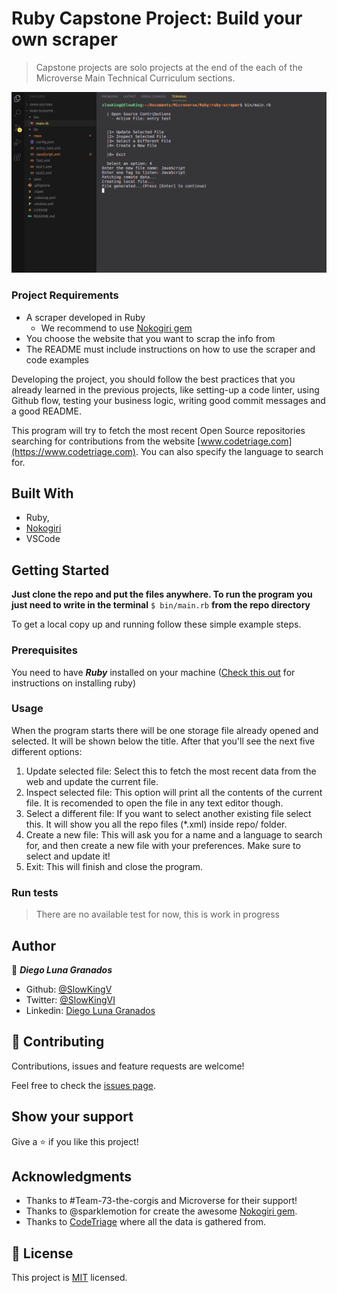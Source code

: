 # Ruby Capstone Project: Build your own scraper

> Capstone projects are solo projects at the end of the each of the Microverse Main Technical Curriculum sections.

![screenshot](./screenshot.png)

### Project Requirements

- A scraper developed in Ruby
  - We recommend to use [Nokogiri gem](https://github.com/sparklemotion/nokogiri)
- You choose the website that you want to scrap the info from
- The README must include instructions on how to use the scraper and code examples

Developing the project, you should follow the best practices that you already learned in the previous projects, like setting-up a code linter, using Github flow, testing your business logic, writing good commit messages and a good README.

This program will try to fetch the most recent Open Source repositories searching for contributions from the website [www.codetriage.com](https://www.codetriage.com). You can also specify the language to search for.

## Built With

- Ruby,
- [Nokogiri](https://github.com/sparklemotion/nokogiri)
- VSCode

## Getting Started

**Just clone the repo and put the files anywhere. To run the program you just need to write in the terminal** `$ bin/main.rb` **from the repo directory**


To get a local copy up and running follow these simple example steps.

### Prerequisites

You need to have ***Ruby*** installed on your machine ([Check this out](https://www.ruby-lang.org/en/documentation/installation/) for instructions on installing ruby)

### Usage

When the program starts there will be one storage file already opened and selected. It will be shown below the title.
After that you'll see the next five different options:
1. Update selected file: Select this to fetch the most recent data from the web and update the current file.
2. Inspect selected file: This option will print all the contents of the current file. It is recomended to open the file in any text editor though.
3. Select a different file: If you want to select another existing file select this. It will show you all the repo files (*.xml) inside repo/ folder.
4. Create a new file: This will ask you for a name and a language to search for, and then create a new file with your preferences. Make sure to select and update it!
0. Exit: This will finish and close the program.

### Run tests

> There are no available test for now, this is work in progress



## Author

👤 ***Diego Luna Granados***

- Github: [@SlowKingV](https://github.com/SlowKingV)
- Twitter: [@SlowKingVI](https://twitter.com/SlowKingVI)
- Linkedin: [Diego Luna Granados](https://www.linkedin.com/in/diego-luna-granados-64007b197/)

## 🤝 Contributing

Contributions, issues and feature requests are welcome!

Feel free to check the [issues page](https://github.com/SlowKingV/ruby-scraper/issues).

## Show your support

Give a ⭐️ if you like this project!

## Acknowledgments

- Thanks to #Team-73-the-corgis and Microverse for their support!
- Thanks to @sparklemotion for create the awesome [Nokogiri gem](https://github.com/sparklemotion/nokogiri).
- Thanks to [CodeTriage](https://www.codetriage.com) where all the data is gathered from.

## 📝 License

This project is [MIT](LICENSE) licensed.
